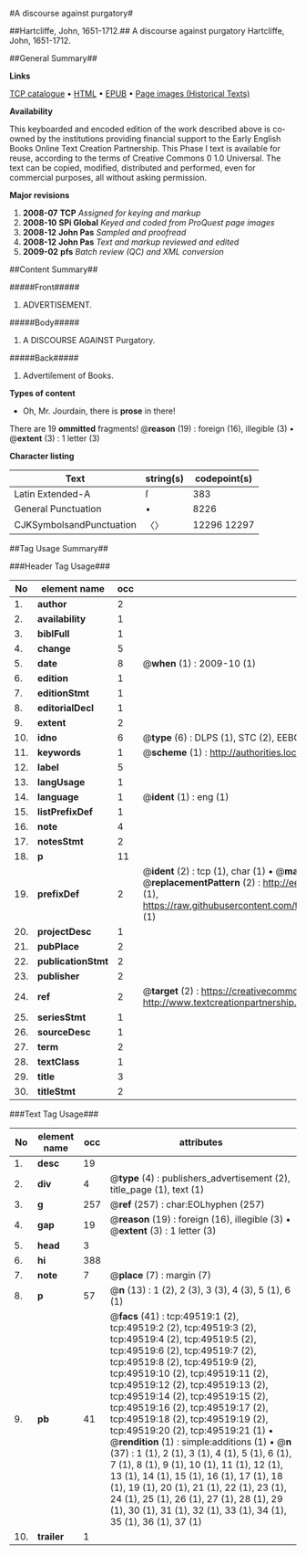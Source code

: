 #A discourse against purgatory#

##Hartcliffe, John, 1651-1712.##
A discourse against purgatory
Hartcliffe, John, 1651-1712.

##General Summary##

**Links**

[TCP catalogue](http://www.ota.ox.ac.uk/tcp/)  • 
[HTML](http://tei.it.ox.ac.uk/tcp/Texts-HTML/free/A45/A45738.html)  • 
[EPUB](http://tei.it.ox.ac.uk/tcp/Texts-EPUB/free/A45/A45738.epub) • 
[Page images (Historical Texts)](https://data.historicaltexts.jisc.ac.uk/view?pubId=eebo-11811116e&pageId=eebo-11811116e-49519-1)

**Availability**

This keyboarded and encoded edition of the
	       work described above is co-owned by the institutions
	       providing financial support to the Early English Books
	       Online Text Creation Partnership. This Phase I text is
	       available for reuse, according to the terms of Creative
	       Commons 0 1.0 Universal. The text can be copied,
	       modified, distributed and performed, even for
	       commercial purposes, all without asking permission.

**Major revisions**

1. __2008-07__ __TCP__ *Assigned for keying and markup*
1. __2008-10__ __SPi Global__ *Keyed and coded from ProQuest page images*
1. __2008-12__ __John Pas__ *Sampled and proofread*
1. __2008-12__ __John Pas__ *Text and markup reviewed and edited*
1. __2009-02__ __pfs__ *Batch review (QC) and XML conversion*

##Content Summary##

#####Front#####

1. ADVERTISEMENT.

#####Body#####

1. A DISCOURSE AGAINST Purgatory.

#####Back#####

1. Advertiſement of Books.

**Types of content**

  * Oh, Mr. Jourdain, there is **prose** in there!

There are 19 **ommitted** fragments! 
 @__reason__ (19) : foreign (16), illegible (3)  •  @__extent__ (3) : 1 letter (3)

**Character listing**


|Text|string(s)|codepoint(s)|
|---|---|---|
|Latin Extended-A|ſ|383|
|General Punctuation|•|8226|
|CJKSymbolsandPunctuation|〈〉|12296 12297|

##Tag Usage Summary##

###Header Tag Usage###

|No|element name|occ|attributes|
|---|---|---|---|
|1.|__author__|2||
|2.|__availability__|1||
|3.|__biblFull__|1||
|4.|__change__|5||
|5.|__date__|8| @__when__ (1) : 2009-10 (1)|
|6.|__edition__|1||
|7.|__editionStmt__|1||
|8.|__editorialDecl__|1||
|9.|__extent__|2||
|10.|__idno__|6| @__type__ (6) : DLPS (1), STC (2), EEBO-CITATION (1), OCLC (1), VID (1)|
|11.|__keywords__|1| @__scheme__ (1) : http://authorities.loc.gov/ (1)|
|12.|__label__|5||
|13.|__langUsage__|1||
|14.|__language__|1| @__ident__ (1) : eng (1)|
|15.|__listPrefixDef__|1||
|16.|__note__|4||
|17.|__notesStmt__|2||
|18.|__p__|11||
|19.|__prefixDef__|2| @__ident__ (2) : tcp (1), char (1)  •  @__matchPattern__ (2) : ([0-9\-]+):([0-9IVX]+) (1), (.+) (1)  •  @__replacementPattern__ (2) : http://eebo.chadwyck.com/downloadtiff?vid=$1&page=$2 (1), https://raw.githubusercontent.com/textcreationpartnership/Texts/master/tcpchars.xml#$1 (1)|
|20.|__projectDesc__|1||
|21.|__pubPlace__|2||
|22.|__publicationStmt__|2||
|23.|__publisher__|2||
|24.|__ref__|2| @__target__ (2) : https://creativecommons.org/publicdomain/zero/1.0/ (1), http://www.textcreationpartnership.org/docs/. (1)|
|25.|__seriesStmt__|1||
|26.|__sourceDesc__|1||
|27.|__term__|2||
|28.|__textClass__|1||
|29.|__title__|3||
|30.|__titleStmt__|2||


###Text Tag Usage###

|No|element name|occ|attributes|
|---|---|---|---|
|1.|__desc__|19||
|2.|__div__|4| @__type__ (4) : publishers_advertisement (2), title_page (1), text (1)|
|3.|__g__|257| @__ref__ (257) : char:EOLhyphen (257)|
|4.|__gap__|19| @__reason__ (19) : foreign (16), illegible (3)  •  @__extent__ (3) : 1 letter (3)|
|5.|__head__|3||
|6.|__hi__|388||
|7.|__note__|7| @__place__ (7) : margin (7)|
|8.|__p__|57| @__n__ (13) : 1 (2), 2 (3), 3 (3), 4 (3), 5 (1), 6 (1)|
|9.|__pb__|41| @__facs__ (41) : tcp:49519:1 (2), tcp:49519:2 (2), tcp:49519:3 (2), tcp:49519:4 (2), tcp:49519:5 (2), tcp:49519:6 (2), tcp:49519:7 (2), tcp:49519:8 (2), tcp:49519:9 (2), tcp:49519:10 (2), tcp:49519:11 (2), tcp:49519:12 (2), tcp:49519:13 (2), tcp:49519:14 (2), tcp:49519:15 (2), tcp:49519:16 (2), tcp:49519:17 (2), tcp:49519:18 (2), tcp:49519:19 (2), tcp:49519:20 (2), tcp:49519:21 (1)  •  @__rendition__ (1) : simple:additions (1)  •  @__n__ (37) : 1 (1), 2 (1), 3 (1), 4 (1), 5 (1), 6 (1), 7 (1), 8 (1), 9 (1), 10 (1), 11 (1), 12 (1), 13 (1), 14 (1), 15 (1), 16 (1), 17 (1), 18 (1), 19 (1), 20 (1), 21 (1), 22 (1), 23 (1), 24 (1), 25 (1), 26 (1), 27 (1), 28 (1), 29 (1), 30 (1), 31 (1), 32 (1), 33 (1), 34 (1), 35 (1), 36 (1), 37 (1)|
|10.|__trailer__|1||
